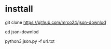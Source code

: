 # insttall
git clone https://github.com/mrco24/json-downlod

cd json-downlod

python3 json.py -f url.txt
